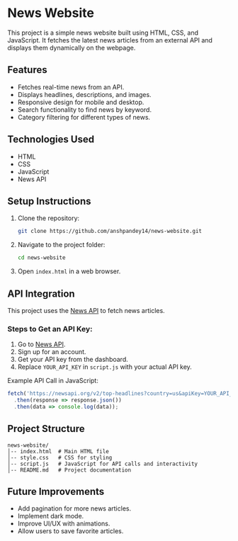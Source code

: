 # News Website

This project is a simple news website built using HTML, CSS, and JavaScript. It fetches the latest news articles from an external API and displays them dynamically on the webpage.

## Features

- Fetches real-time news from an API.
- Displays headlines, descriptions, and images.
- Responsive design for mobile and desktop.
- Search functionality to find news by keyword.
- Category filtering for different types of news.

## Technologies Used

- HTML
- CSS
- JavaScript
- News API

## Setup Instructions

1. Clone the repository:
   ```sh
   git clone https://github.com/anshpandey14/news-website.git
   ```
2. Navigate to the project folder:
   ```sh
   cd news-website
   ```
3. Open `index.html` in a web browser.

## API Integration

This project uses the [News API](https://newsapi.org/) to fetch news articles.

### Steps to Get an API Key:

1. Go to [News API](https://newsapi.org/).
2. Sign up for an account.
3. Get your API key from the dashboard.
4. Replace `YOUR_API_KEY` in `script.js` with your actual API key.

Example API Call in JavaScript:

```javascript
fetch('https://newsapi.org/v2/top-headlines?country=us&apiKey=YOUR_API_KEY')
  .then(response => response.json())
  .then(data => console.log(data));
```

## Project Structure

```
news-website/
│-- index.html  # Main HTML file
│-- style.css   # CSS for styling
│-- script.js   # JavaScript for API calls and interactivity
│-- README.md   # Project documentation
```

## Future Improvements

- Add pagination for more news articles.
- Implement dark mode.
- Improve UI/UX with animations.
- Allow users to save favorite articles.



